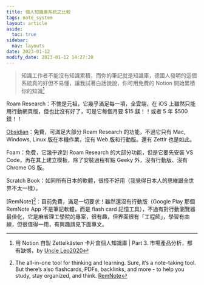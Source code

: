 ```yaml
---
title: 個人知識庫系統之比較
tags: note_system 
layout: article
aside:
  toc: true
sidebar:
  nav: layouts
date: 2023-01-12
modify_date: 2023-01-12 14:27:20
---
```


> 知識工作者不能沒有知識累積，而你的筆記就是知識庫，德國人發明的這個系統真的好但不易懂，讓我試著白話說說，你可用免費的 Notion 開始累積你的知識[^1]

Roam Research：不愧是元祖，它幾乎滿足每一項，全雲端，在 iOS 上雖然只能用行動網頁版，但也比沒有好了，可是它每個月要 $15 鎂！！或者 5 年 $500 鎂！！

[Obsidian](https://obsidian.md/)：免費，可滿足大部分 Roam Research 的功能，不過它只有 Mac, Windows, Linux 版在本機作業，沒有 Web 版和行動版。還有 Zettlr 也是如此。

Foam：免費，它幾乎達到 Roam Research 的大部分功能，但是它要先安裝 VS Code，再在其上建立模板，除了安裝過程有點 Geeky 外，沒有行動版、沒有 Chrome OS 版。

Scratch Book：如同所有日本的軟體，很怪不好用（我覺得日本人的思維跟全世界不太一樣）。

[RemNote][^2]：目前免費，滿足一切要求！雖然還沒有行動版（Google Play 那個 RemNote App 不是筆記軟體，而是 flash card 記憶工具），不過有對行動瀏覽器最佳化，它是麻省理工學院的專案，很有趣，但界面很有「工程師」，學習有曲線，但很值得一用，有興趣請見下面專文。

[^1]: 用 Notion 自製 Zettelkästen 卡片盒個人知識庫 | Part 3. 市場產品分析，都有缺憾，by [Uncle Leo2020][Uncle Leo2020]
[^2]: The all-in-one tool for thinking and learning. Sure, it’s a note-taking tool. But there’s also flashcards, PDFs, backlinks, and more - to help you study, stay organized, and think. [RemNote][RemNote]

[Uncle Leo2020]: https://medium.com/simpro/zettelkatson-by-notion-part3-a8120b8dba87 
[RemNote]: https://www.remnote.com/ 
""